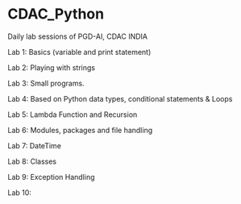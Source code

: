 # CDAC_Python
Daily lab sessions of PGD-AI, CDAC INDIA

Lab 1: Basics (variable and print statement)

Lab 2: Playing with strings

Lab 3: Small programs.

Lab 4: Based on Python data types, conditional statements & Loops

Lab 5: Lambda Function and Recursion

Lab 6: Modules, packages and file handling

Lab 7: DateTime

Lab 8: Classes

Lab 9: Exception Handling

Lab 10:


